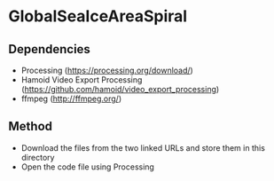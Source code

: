 # GlobalSeaIceAreaSpiral

## Dependencies

* Processing (https://processing.org/download/)
* Hamoid Video Export Processing (https://github.com/hamoid/video_export_processing)
* ffmpeg (http://ffmpeg.org/)

## Method

* Download the files from the two linked URLs and store them in this directory
* Open the code file using Processing
